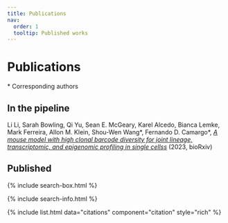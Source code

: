 ```yaml
---
title: Publications
nav:
  order: 1
  tooltip: Published works
---
```


# <i class="fas fa-microscope"></i>Publications

\* Corresponding authors

## In the pipeline

Li Li, Sarah Bowling, Qi Yu, Sean E. McGeary, Karel Alcedo, Bianca Lemke, Mark Ferreira, Allon M. Klein,  Shou-Wen Wang\*, Fernando D. Camargo\*, *[A mouse model with high clonal barcode diversity for joint lineage, transcriptomic, and epigenomic profiling in single cellss](https://www.biorxiv.org/content/10.1101/2023.01.29.526062v1#page)* (2023, bioRxiv)
## Published

{% include search-box.html %}

{% include search-info.html %}

{% include list.html data="citations" component="citation" style="rich" %}
